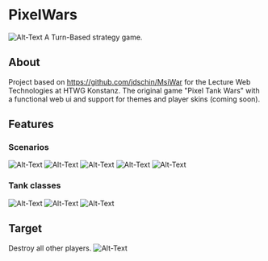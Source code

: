 # PixelWars

![Alt-Text](/pixel-wars-play/public/images/background_opening.jpg "Pixel Tank Wars")
A Turn-Based strategy game.

## About

Project based on https://github.com/jdschin/MsiWar for the Lecture Web Technologies at HTWG Konstanz.
The original game "Pixel Tank Wars" with a functional web ui and support for themes and player skins (coming soon).

## Features

### Scenarios

![Alt-Text](/pixel-wars-play/public/images/Scenario_0.jpg "Black Wood Battle")
![Alt-Text](/pixel-wars-play/public/images/Scenario_1.jpg "Grand Canyon")
![Alt-Text](/pixel-wars-play/public/images/Scenario_2.jpg "Desert War")
![Alt-Text](/pixel-wars-play/public/images/Scenario_3.jpg "Showdown in the Alps")
![Alt-Text](/pixel-wars-play/public/images/Scenario_4.jpg "Back Hawk Down")

### Tank classes

![Alt-Text](/pixel-wars-play/public/images/light_tank_blue_0.jpg "Light Tank")
![Alt-Text](/pixel-wars-play/public/images/medium_tank_blue_0.jpg "Medium Tank")
![Alt-Text](/pixel-wars-play/public/images/heavy_tank_blue_0.jpg "Heavy Tank")

## Target

Destroy all other players.
![Alt-Text](/pixel-wars-play/public/images/background_won_blue.jpg "Win the war!")